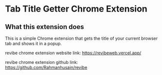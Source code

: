 # Tab Title Getter Chrome Extension

## What this extension does

This is a simple Chrome extension that gets the title of your current browser tab and shows it in a popup.

revibe chrome extension website link: https://revibeweb.vercel.app/

revibe chrome extension github link: https://github.com/Rahmanhusain/revibe
